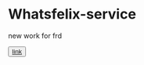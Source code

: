 # Whatsfelix-service
new work for frd 

<button><a href="https://wrapfr33kzz.github.io/Whatsfelix-service/">link</a></button>
